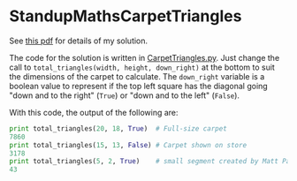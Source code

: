 # StandupMathsCarpetTriangles

See [this pdf](StandupMathsCarpetTrianglesProblem.pdf) for details of my solution.

The code for the solution is written in [CarpetTriangles.py](CarpetTriangles.py).  Just change the call to `total_triangles(width, height, down_right)` at the bottom to suit the dimensions of the carpet to calculate.  The `down_right` variable is a boolean value to represent if the top left square has the diagonal going "down and to the right" (`True`) or "down and to the left" (`False`).

With this code, the output of the following are:
```python
print total_triangles(20, 18, True)  # Full-size carpet
7860
print total_triangles(15, 13, False) # Carpet shown on store
3178
print total_triangles(5, 2, True)    # small segment created by Matt Parker
43
```
